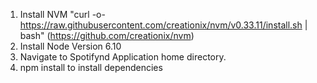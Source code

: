 1. Install NVM "curl -o- https://raw.githubusercontent.com/creationix/nvm/v0.33.11/install.sh | bash" (https://github.com/creationix/nvm)
2. Install Node Version 6.10
3. Navigate to Spotifynd Application home directory.
4. npm install to install dependencies
